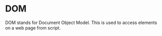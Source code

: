 # DOM

DOM stands for Document Object Model.
This is used to access elements on a web page from script.

